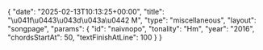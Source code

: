 {
    "date": "2025-02-13T10:13:25+00:00",
    "title": "\u041f\u0443\u043d\u043a\u0442 M",
    "type": "miscellaneous",
    "layout": "songpage",
    "params": {
        "id": "naivnopo",
        "tonality": "Hm",
        "year": "2016",
        "chordsStartAt": 50,
        "textFinishAtLine": 100
    }
}